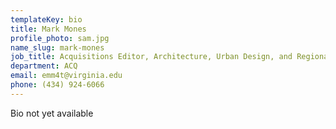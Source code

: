 ```yaml
---
templateKey: bio
title: Mark Mones
profile_photo: sam.jpg
name_slug: mark-mones
job_title: Acquisitions Editor, Architecture, Urban Design, and Regional Books
department: ACQ
email: emm4t@virginia.edu
phone: (434) 924-6066
---
```

Bio not yet available